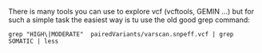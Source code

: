 There is many tools you can use to  explore vcf (vcftools, GEMIN ...) but for such a simple task the easiest way is tu use the old good grep command:

```
grep "HIGH\|MODERATE"  pairedVariants/varscan.snpeff.vcf | grep SOMATIC | less
```
